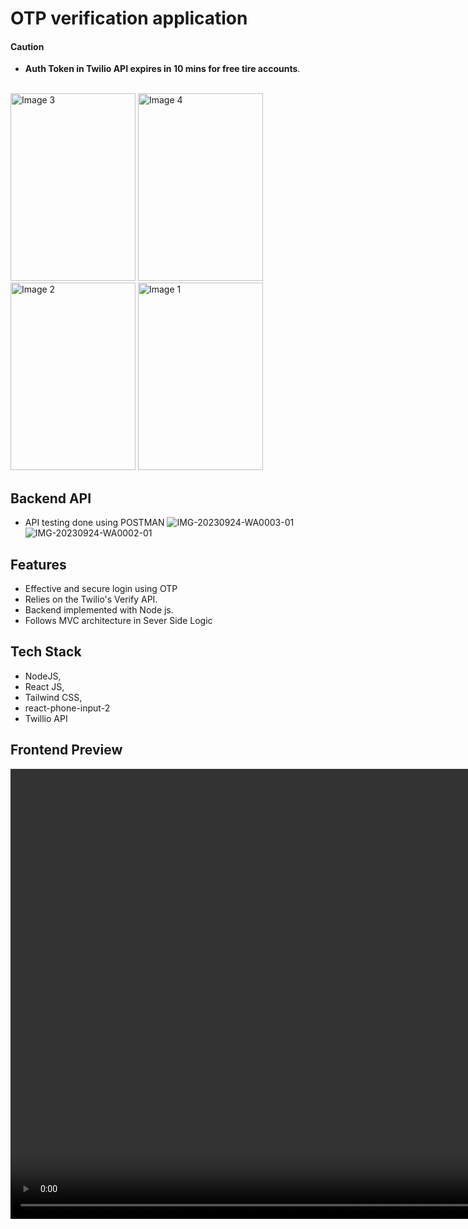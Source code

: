 # OTP verification application
#### Caution
  - **Auth Token in Twilio API expires in 10 mins for free tire accounts**.
    
<br/>
<img src="https://github.com/Ajaydeep123/AdmitKard_assignment/assets/49810031/dc23419a-c294-4217-a899-12119f248299" alt="Image 3" width="200" height="300" />
<img src="https://github.com/Ajaydeep123/AdmitKard_assignment/assets/49810031/d7423cd7-1e03-49b6-aef3-d54f6f1f31f3" alt="Image 4" width="200" height="300" />
<br/>

<img src="https://github.com/Ajaydeep123/AdmitKard_assignment/assets/49810031/4bfe8ae6-5a5c-4c4c-8b72-242743e3cd70" alt="Image 2" width="200" height="300" />
<img src="https://github.com/Ajaydeep123/AdmitKard_assignment/assets/49810031/c1c92c13-5149-498a-9012-d8bb4b7ae6cc" alt="Image 1" width="200" height="300" /> 


## Backend API
- API testing done using POSTMAN
![IMG-20230924-WA0003-01](https://github.com/Ajaydeep123/AdmitKard_assignment/assets/49810031/af073ba1-2480-4e61-9500-a561756d0c11)
![IMG-20230924-WA0002-01](https://github.com/Ajaydeep123/AdmitKard_assignment/assets/49810031/6b4ad23a-c512-4328-827e-acc4a3d25fb4)

## Features
- Effective and secure login using OTP
- Relies on the Twilio's Verify API.
- Backend implemented with Node js.
- Follows MVC architecture in Sever Side Logic

## Tech Stack
- NodeJS, 
- React JS,
- Tailwind CSS,
- react-phone-input-2
- Twillio API

## Frontend Preview
<video src = "https://github.com/Ajaydeep123/AdmitKard_assignment/assets/49810031/abc0d8f9-a1ed-4f25-a2a1-dfd6963bad96"  height = "720" width = "1080" />
